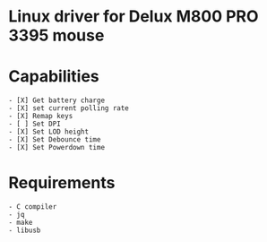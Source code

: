 # Linux driver for Delux M800 PRO 3395 mouse
# Capabilities
    - [X] Get battery charge
    - [X] set current polling rate
    - [X] Remap keys
    - [ ] Set DPI
    - [X] Set LOD height
    - [X] Set Debounce time
    - [X] Set Powerdown time
# Requirements
    - C compiler
    - jq
    - make
    - libusb

